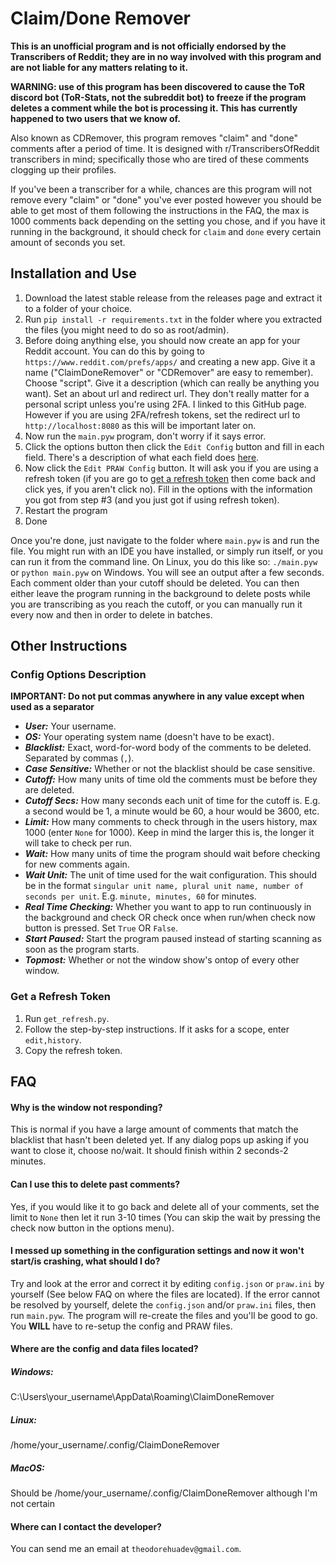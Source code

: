 # Claim/Done Remover

**This is an unofficial program and is not officially endorsed by the Transcribers of Reddit; they are in no way involved with this program and are not liable for any matters relating to it.**

**WARNING: use of this program has been discovered to cause the ToR discord bot (ToR-Stats, not the subreddit bot) to freeze if the program deletes a comment while the bot is processing it. This has currently happened to two users that we know of.**

Also known as CDRemover, this program removes "claim" and "done" comments after a period of time. It is designed with r/TranscribersOfReddit transcribers in mind; specifically those who are tired of these comments clogging up their profiles.

If you've been a transcriber for a while, chances are this program will not remove every "claim" or "done" you've ever posted however you should be able to get most of them following the instructions in the FAQ, the max is 1000 comments back depending on the setting you chose, and if you have it running in the background, it should check for `claim` and `done` every certain amount of seconds you set.

## Installation and Use

1. Download the latest stable release from the releases page and extract it to a folder of your choice.
2. Run `pip install -r requirements.txt` in the folder where you extracted the files (you might need to do so as root/admin).
3. Before doing anything else, you should now create an app for your Reddit account. You can do this by going to `https://www.reddit.com/prefs/apps/` and creating a new app. 
    Give it a name ("ClaimDoneRemover" or "CDRemover" are easy to remember).
    Choose "script". 
    Give it a description (which can really be anything you want).
    Set an about url and redirect url. They don't really matter for a personal script unless you're using 2FA. I linked to this GitHub page.
    However if you are using 2FA/refresh tokens, set the redirect url to `http://localhost:8080` as this will be important later on.
4. Now run the `main.pyw` program, don't worry if it says error.
5. Click the options button then click the `Edit Config` button and fill in each field. There's a description of what each field does [here](#config-options-description).
6. Now click the `Edit PRAW Config` button. It will ask you if you are using a refresh token (if you are go to [get a refresh token](#get-a-refresh-token) then come back and click yes, if you aren't click no). Fill in the options with the information you got from step #3 (and you just got if using refresh token).
7. Restart the program
8. Done

Once you're done, just navigate to the folder where `main.pyw` is and run the file. You might run with an IDE you have installed, or simply run itself, or you can run it from the command line. On Linux, you do this like so: `./main.pyw` or `python main.pyw` on Windows. You will see an output after a few seconds. Each comment older than your cutoff should be deleted. You can then either leave the program running in the background to delete posts while you are transcribing as you reach the cutoff, or you can manually run it every now and then in order to delete in batches.

## Other Instructions
### Config Options Description
**IMPORTANT: Do not put commas anywhere in any value except when used as a separator**
- ***User:*** Your username.
- ***OS:*** Your operating system name (doesn't have to be exact).
- ***Blacklist:*** Exact, word-for-word body of the comments to be deleted. Separated by commas (`,`).
- ***Case Sensitive:*** Whether or not the blacklist should be case sensitive.
- ***Cutoff:*** How many units of time old the comments must be before they are deleted.
- ***Cutoff Secs:*** How many seconds each unit of time for the cutoff is. E.g. a second would be 1, a minute would be 60, a hour would be 3600, etc.
- ***Limit:*** How many comments to check through in the users history, max 1000 (enter `None` for 1000). Keep in mind the larger this is, the longer it will take to check per run.
- ***Wait:*** How many units of time the program should wait before checking for new comments again.
- ***Wait Unit:*** The unit of time used for the wait configuration. This should be in the format `singular unit name, plural unit name, number of seconds per unit`. E.g. `minute, minutes, 60` for minutes.
- ***Real Time Checking:*** Whether you want to app to run continuously in the background and check OR check once when run/when check now button is pressed. Set `True` OR `False`.
- ***Start Paused:*** Start the program paused instead of starting scanning as soon as the program starts.
- ***Topmost:*** Whether or not the window show's ontop of every other window.

### Get a Refresh Token
1. Run `get_refresh.py`.
2. Follow the step-by-step instructions. If it asks for a scope, enter `edit,history`.
3. Copy the refresh token.

## FAQ
#### Why is the window not responding?
This is normal if you have a large amount of comments that match the blacklist that hasn't been deleted yet. If any dialog pops up asking if you want to close it, choose no/wait. It should finish within 2 seconds-2 minutes.
#### Can I use this to delete past comments?
Yes, if you would like it to go back and delete all of your comments, set the limit to `None` then let it run 3-10 times (You can skip the wait by pressing the check now button in the options menu).
#### I messed up something in the configuration settings and now it won't start/is crashing, what should I do?
Try and look at the error and correct it by editing `config.json` or `praw.ini` by yourself (See below FAQ on where the files are located). If the error cannot be resolved by yourself, delete the `config.json` and/or `praw.ini` files, then run `main.pyw`. The program will re-create the files and you'll be good to go. You **WILL** have to re-setup the config and PRAW files.
#### Where are the config and data files located?
##### Windows:
C:\Users\your_username\AppData\Roaming\ClaimDoneRemover
##### Linux:
/home/your_username/.config/ClaimDoneRemover
##### MacOS:
Should be /home/your_username/.config/ClaimDoneRemover although I'm not certain
#### Where can I contact the developer?
You can send me an email at `theodorehuadev@gmail.com`.
